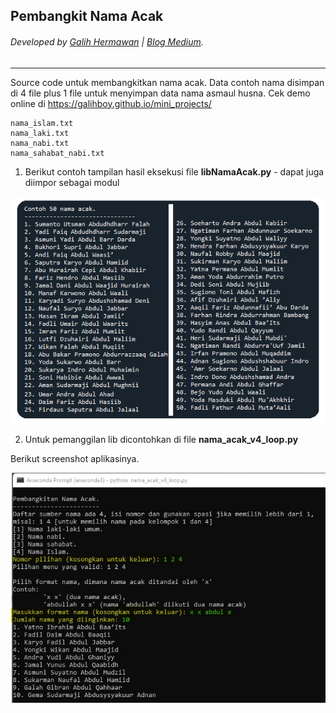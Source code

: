 ## Pembangkit Nama Acak
###### Developed by [Galih Hermawan](https://galih.eu) | [Blog Medium](https://masgalih.medium.com).
---

Source code untuk membangkitkan nama acak. Data contoh nama disimpan di 4 file plus 1 file untuk menyimpan data nama asmaul husna.
Cek demo online di https://galihboy.github.io/mini_projects/

```
nama_islam.txt
nama_laki.txt
nama_nabi.txt
nama_sahabat_nabi.txt
```

1. Berikut contoh tampilan hasil eksekusi file **libNamaAcak.py** - dapat juga diimpor sebagai modul

![Contoh 50 nama acak](50_nama_acak.png)

2. Untuk pemanggilan lib dicontohkan di file **nama_acak_v4_loop.py**

Berikut screenshot aplikasinya.

![Screenshot source code v4](sc_nama_acak.jpg)